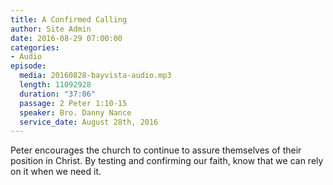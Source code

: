 ```yaml
---
title: A Confirmed Calling
author: Site Admin
date: 2016-08-29 07:00:00
categories:
- Audio
episode:
  media: 20160828-bayvista-audio.mp3
  length: 11092928
  duration: "37:06"
  passage: 2 Peter 1:10-15
  speaker: Bro. Danny Nance
  service_date: August 28th, 2016
---
```

Peter encourages the church to continue to assure themselves of their position in Christ. By testing and confirming our faith,  know that we can rely on it when we need it.